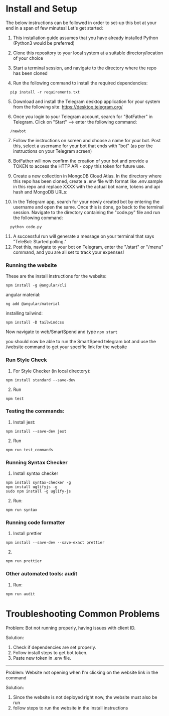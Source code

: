 # Install and Setup
The below instructions can be followed in order to set-up this bot at your end in a span of few minutes! Let's get started:

1. This installation guide assumes that you have already installed Python (Python3 would be preferred)

2. Clone this repository to your local system at a suitable directory/location of your choice

3. Start a terminal session, and navigate to the directory where the repo has been cloned

4. Run the following command to install the required dependencies:
```
  pip install -r requirements.txt
```
5. Download and install the Telegram desktop application for your system from the following site: https://desktop.telegram.org/

6. Once you login to your Telegram account, search for "BotFather" in Telegram. Click on "Start" --> enter the following command:
```
  /newbot
```
7. Follow the instructions on screen and choose a name for your bot. Post this, select a username for your bot that ends with "bot" (as per the instructions on your Telegram screen)

8. BotFather will now confirm the creation of your bot and provide a TOKEN to access the HTTP API - copy this token for future use.

9. Create a new collection in MongoDB Cloud Atlas. In the directory where this repo has been cloned, create a .env file with format like .env.sample in this repo and replace XXXX with the actual bot name, tokens and api hash and MongoDB URLs:

10. In the Telegram app, search for your newly created bot by entering the username and open the same. Once this is done, go back to the terminal session. Navigate to the directory containing the "code.py" file and run the following command:
```
  python code.py
```
11. A successful run will generate a message on your terminal that says "TeleBot: Started polling." 
12. Post this, navigate to your bot on Telegram, enter the "/start" or "/menu" command, and you are all set to track your expenses!

### Running the website
These are the install instructions for the website: 

`npm install -g @angular/cli`

angular material:

``ng add @angular/material``

installing tailwind: 

`npm install -D tailwindcss`

Now navigate to web/SmartSpend and type 
`npm start`

you should now be able to run the SmartSpend telegram bot and use the /website command to get your specific link for the website

### Run Style Check

1. For Style Checker (in local directory):

```
npm install standard --save-dev
```

2. Run
   
```
npm test
```

### Testing the commands:

1. Install jest:

```
npm install --save-dev jest
```

2. Run

```
npm run test_commands
```

### Running Syntax Checker

1. Install syntax checker

```
npm install syntax-checker -g
npm install uglifyjs -g
sudo npm install -g uglify-js
```

2. Run:

```
npm run syntax
```
### Running code formatter

1. Install prettier

```
npm install --save-dev --save-exact prettier
```

2.

```
npm run prettier
```

### Other automated tools: audit

1. Run:

```
npm run audit
```

# Troubleshooting Common Problems
Problem: Bot not running properly, having issues with client ID.

Solution:
1. Check if dependencies are set properly.
2. Follow install steps to get bot token.
3. Paste new token in .env file.

<hr>

Problem: Website not opening when I'm clicking on the website link in the command

Solution:
1. Since the website is not deployed right now, the website must also be run
2. follow steps to run the website in the install instructions
